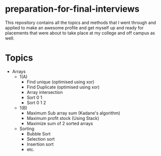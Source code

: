 # preparation-for-final-interviews
This repository contains all the topics and methods that I went through and applied to make an awesome profile and get myself up and ready for placements that were about to take place at my college and off campus as well.
# Topics 
  - Arrays 
    - 1(A)
      - Find unique (optimised using xor)
      - Find Duplicate (optimised using xor)
      - Array intersection
      - Sort 0 1
      - Sort 0 1 2
    - 1(B)
      - Maximum Sub array sum (Kadane's algorithm)
      - Maximum profit stock (Using Stack)
      - Maximize sum of 2 sorted arrays
    - Sorting
      - Bubble Sort 
      - Selection sort
      - Insertion sort
      - etc.
      
